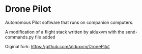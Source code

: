 
# Drone Pilot

Autonomous Pilot software that runs on companion computers. 

A modification of a flight stack written by alduxvm with the send-commands.py file added

Oiginal fork:
https://github.com/alduxvm/DronePilot
